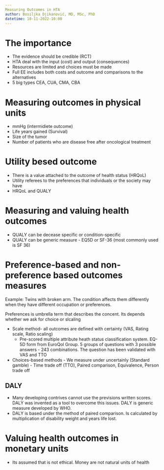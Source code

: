```yaml
---
Measuring Outcomes in HTA
author: Bosiljka Djikanović, MD, MSc, PhD
datetime: 10-11-2022-10:00
---
```


# The importance 
- The evidence should be credible (RCT)
- HTA deal with the input (cost) and output (consequences)
- Resources are limited and choices must be made
- Full EE includes both costs and outcome and comparisons to the alternatives 
- 5 big types CEA, CUA, CMA, CBA
# Measuring outcomes in physical units  
- mmHg (intermidiete outcome)
- Life years gained (Survival) 
- Size of the tumor
- Number of patients who are disease free after oncological treatment 
# Utility besed outcome 
- There is a value attached to the outcome of health status  (HRQoL)
- Utility referees to the preferences that individuals or the society may have
- HRQoL and QUALY


# Measuring and valuing health outcomes

- QUALY can be decease specific or condition-specific 
- QUALY can be generic measure - EQ5D or SF-36 (most commonly used is SF 36)

# Preference-based and non-preference based outcomes measures

Example: Twins with broken arm. The condition affects them differently when they have different occupation or preferences.

Preferences is umbrella term that describes the concent. 
Its depends whether we ask for choice or slcaling 

- Scale method- all outcomes are defined with certainty (VAS, Rating scale, Ratio scaling)
    - Pre-scored multiple attribute heath status classification system. EQ-5D form from EuroQol Group. 5 groups of questions with 3 possible answers - 243 combinations. The question has been validated with VAS and TTO 
- Choices-based methods - We measure under uncertainly (Standard gamble) - Time trade off (TTO), Paired comparison, Equivalence, Person trade off

## DALY 

- Many developing contrives cannot use the previsions written scores. DALY was invented as a tool to overcome this issues. DALY is generic measure developed by WHO. 
- DALY is based under the method of paired comparison. Is calculated by multiplication of disability weight and years life lost. 

# Valuing health outcomes in monetary units 

- Its assumed that is not ethical. Money are not natural units of health 